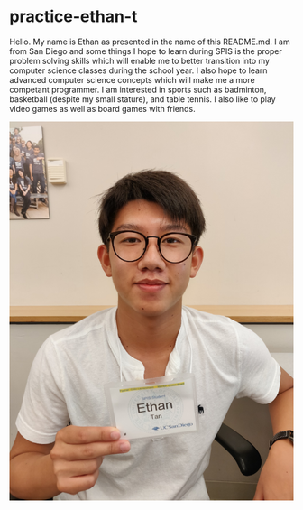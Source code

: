 # practice-ethan-t
Hello. My name is Ethan as presented in the name of this README.md. I am from San Diego and some things I hope to learn during SPIS is the proper problem solving skills which will enable me to better transition into my computer science classes during the school year. I also hope to learn advanced computer science concepts which will make me a more competant programmer. I am interested in sports such as badminton, basketball (despite my small stature), and table tennis. I also like to play video games as well as board games with friends. 

![me](ethan-t.jpg)
